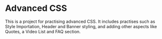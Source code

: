 # Advanced CSS
This is a project for practising advanced CSS. It includes practises such as Style Importation, Header and Banner styling, and adding other aspects like Quotes, a Video List and FAQ section.